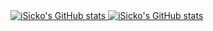 <a href="https://github.com/iSickos">
  <img
    align="top"
    src="https://github-readme-stats.vercel.app/api?username=iSickos&count_private=true&include_all_commits=true&show_icons=true&theme=graywhite&title_color=000&text_color=000&icon_color=000&ring_color=000"
    alt="iSicko's GitHub stats"
  />
</a>
<a href="https://github.com/iSickos">
  <img
    align="top"
    src="https://github-readme-stats.vercel.app/api/top-langs/?username=iSickos&layout=compact&title_color=000&text_color=000"
    alt="iSicko's GitHub stats"
  />
</a>
